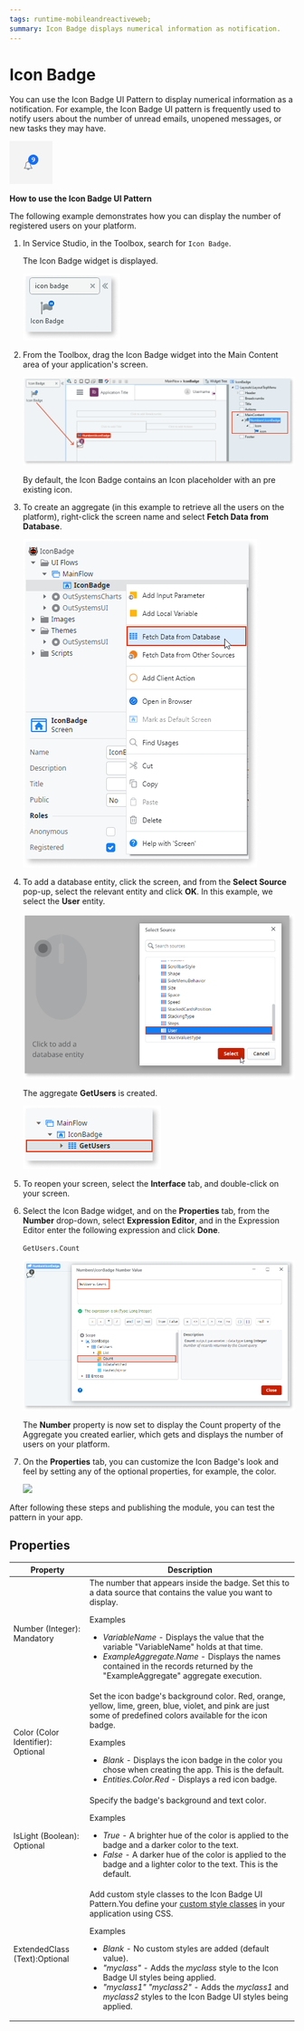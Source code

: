 ```yaml
---
tags: runtime-mobileandreactiveweb;
summary: Icon Badge displays numerical information as notification.
---
```


# Icon Badge

You can use the Icon Badge UI Pattern to display numerical information as a notification. For example, the Icon Badge UI pattern is frequently used to notify users about the number of unread emails, unopened messages, or new tasks they may have.

![](<images/iconbadge-1-ss.png>)

**How to use the Icon Badge UI Pattern**

<!--The Icon Badge UI Pattern usually displays dynamic information. In most cases, prior to using this pattern, you will need [to retrieve or update the Data](../../../../../develop/data/intro.md) that contains the information you want to display onscreen. You do this by using an [Action](../../../../../develop/logic/action-web.md). -->

The following example demonstrates how you can display the number of registered users on your platform.

1. In Service Studio, in the Toolbox, search for `Icon Badge`.

    The Icon Badge widget is displayed.

    ![](<images/iconbadge-2-ss.png>)

1. From the Toolbox, drag the Icon Badge widget into the Main Content area of your application's screen.

    ![](<images/iconbadge-3-ss.png>)

    By default, the Icon Badge contains an Icon placeholder with an pre existing icon.

1. To create an aggregate (in this example to retrieve all the users on the platform), right-click the screen name and select **Fetch Data from Database**.

    ![](<images/iconbadge-4-ss.png>)

1. To add a database entity, click the screen, and from the **Select Source** pop-up, select the relevant entity and click **OK**. In this example, we select the **User** entity.

    ![](<images/iconbadge-5-ss.png>)

    The aggregate **GetUsers** is created.

    ![](<images/iconbadge-6-ss.png>)

1. To reopen your screen, select the **Interface** tab, and double-click on your screen.

1. Select the Icon Badge widget, and on the **Properties** tab, from the **Number** drop-down, select **Expression Editor**, and in the Expression Editor enter the following expression and click **Done**. 

    `GetUsers.Count`

    ![](<images/iconbadge-7-ss.png>)

    The **Number** property is now set to display the Count property of the Aggregate you created earlier, which gets and displays the number of users on your platform.

1. On the **Properties** tab, you can customize the Icon Badge's look and feel by setting any of the optional properties, for example, the color. 

    ![](<images/iconbadge-image-10.png>)

After following these steps and publishing the module, you can test the pattern in your app.

## Properties

| Property |  Description |
|---|---|
| Number (Integer): Mandatory  | The number that appears inside the badge. Set this to a data source that contains the value you want to display. <p>Examples <ul><li>_VariableName_ - Displays the value that the variable "VariableName" holds at that time.</li><li>_ExampleAggregate.Name_ - Displays the names contained in the records returned by the "ExampleAggregate" aggregate execution.</li></ul></p> | 
| Color (Color Identifier): Optional  | Set the icon badge's background color. Red, orange, yellow, lime, green, blue, violet, and pink are just some of predefined colors available for the icon badge. <p>Examples <ul><li>_Blank_ - Displays the icon badge in the color you chose when creating the app. This is the default.</li><li>_Entities.Color.Red_ - Displays a red icon badge.</li></ul></p> | 
| IsLight (Boolean): Optional  | Specify the badge's background and text color. <p>Examples <ul><li>_True_ - A brighter hue of the color is applied to the badge and a darker color to the text.</li><li>_False_ - A darker hue of the color is applied to the badge and a lighter color to the text. This is the default.</li></ul></p> |
| ExtendedClass (Text):Optional  |  Add custom style classes to the Icon Badge UI Pattern.You define your [custom style classes](../../../../../develop/ui/look-feel/css.md) in your application using CSS. <p>Examples <ul><li>_Blank_ - No custom styles are added (default value).</li><li>_"myclass"_ - Adds the _myclass_ style to the Icon Badge UI styles being applied.</li><li>_"myclass1" "myclass2"_ - Adds the _myclass1_ and _myclass2_ styles to the Icon Badge UI styles being applied.</li></ul></p> |
